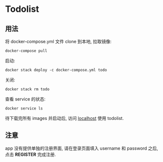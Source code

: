 # Todolist

## 用法

将 docker-compose.yml 文件 clone 到本地, 拉取镜像:
```
docker-compose pull
```

启动:
```
docker stack deploy -c docker-compose.yml todo
```

关闭:
```
docker stack rm todo
```

查看 service 的状态:
```
docker service ls
```

待下载完所有 images 并启动后, 访问 [localhost](http://localhost) 使用 todolist.


## 注意

app 没有提供单独的注册界面, 请在登录页面填入 username 和 password 之后, 点击 **REGISTER** 完成注册.
